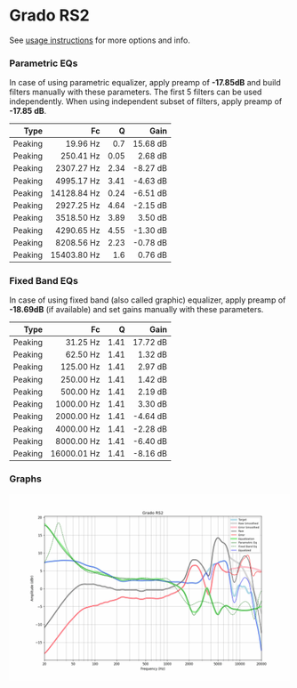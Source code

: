 # Grado RS2
See [usage instructions](https://github.com/jaakkopasanen/AutoEq#usage) for more options and info.

### Parametric EQs
In case of using parametric equalizer, apply preamp of **-17.85dB** and build filters manually
with these parameters. The first 5 filters can be used independently.
When using independent subset of filters, apply preamp of **-17.85 dB**.

| Type    | Fc          |    Q | Gain     |
|--------:|------------:|-----:|---------:|
| Peaking | 19.96 Hz    | 0.7  | 15.68 dB |
| Peaking | 250.41 Hz   | 0.05 | 2.68 dB  |
| Peaking | 2307.27 Hz  | 2.34 | -8.27 dB |
| Peaking | 4995.17 Hz  | 3.41 | -4.63 dB |
| Peaking | 14128.84 Hz | 0.24 | -6.51 dB |
| Peaking | 2927.25 Hz  | 4.64 | -2.15 dB |
| Peaking | 3518.50 Hz  | 3.89 | 3.50 dB  |
| Peaking | 4290.65 Hz  | 4.55 | -1.30 dB |
| Peaking | 8208.56 Hz  | 2.23 | -0.78 dB |
| Peaking | 15403.80 Hz | 1.6  | 0.76 dB  |

### Fixed Band EQs
In case of using fixed band (also called graphic) equalizer, apply preamp of **-18.69dB**
(if available) and set gains manually with these parameters.

| Type    | Fc          |    Q | Gain     |
|--------:|------------:|-----:|---------:|
| Peaking | 31.25 Hz    | 1.41 | 17.72 dB |
| Peaking | 62.50 Hz    | 1.41 | 1.32 dB  |
| Peaking | 125.00 Hz   | 1.41 | 2.97 dB  |
| Peaking | 250.00 Hz   | 1.41 | 1.42 dB  |
| Peaking | 500.00 Hz   | 1.41 | 2.19 dB  |
| Peaking | 1000.00 Hz  | 1.41 | 3.30 dB  |
| Peaking | 2000.00 Hz  | 1.41 | -4.64 dB |
| Peaking | 4000.00 Hz  | 1.41 | -2.28 dB |
| Peaking | 8000.00 Hz  | 1.41 | -6.40 dB |
| Peaking | 16000.01 Hz | 1.41 | -8.16 dB |

### Graphs
![](./Grado%20RS2.png)